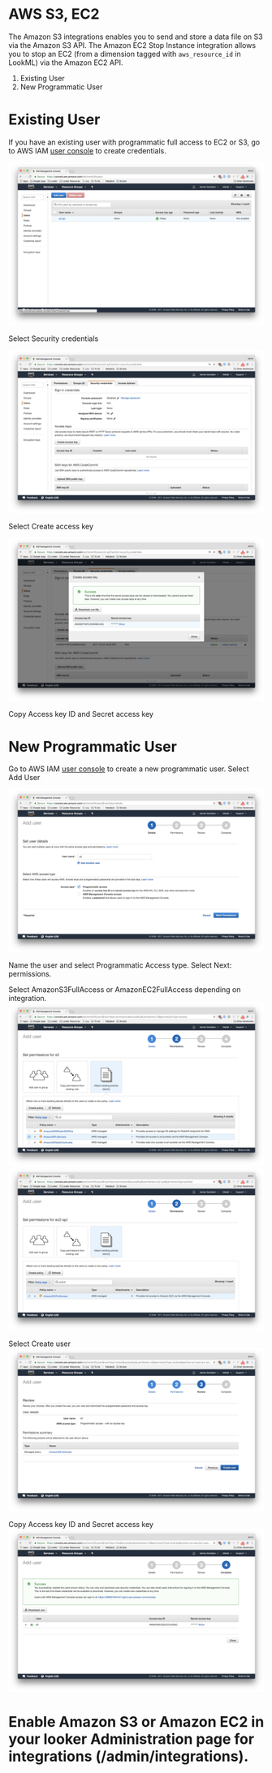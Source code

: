 # AWS S3, EC2

The Amazon S3 integrations enables you to send and store a data file on S3 via the Amazon S3 API. The Amazon EC2 Stop Instance integration allows you to stop an EC2 (from a dimension tagged with `aws_resource_id` in LookML) via the Amazon EC2 API.

1. Existing User
1. New Programmatic User

# Existing User
If you have an existing user with programmatic full access to EC2 or S3, go to AWS IAM [user console](
https://console.aws.amazon.com/iam/home?#/users) to create credentials.

![](AWS&#32;Select&#32;User.png)

Select Security credentials

![](AWS&#32;Create&#32;Access&#32;Key.png)

Select Create access key

![](AWS&#32;Copy&#32;Credentials.png)

Copy Access key ID and Secret access key

# New Programmatic User
Go to AWS IAM [user console](
https://console.aws.amazon.com/iam/home?#/users) to create a new programmatic user. Select Add User

![](AWS&#32;Create&#32;User&#32;Programmatic&#32;Access.png)

Name the user and select Programmatic Access type. Select Next: permissions.

Select AmazonS3FullAccess or AmazonEC2FullAccess depending on integration.
![](AWS&#32;S3&#32;Full&#32;Access.png)
![](AWS&#32;EC2&#32;Full&#32;Access.png)

Select Create user
![](AWS&#32;S3&#32;Full&#32;Access&#32;Create&#32;User.png)

Copy Access key ID and Secret access key
![](AWS&#32;S3&#32;Full&#32;Access&#32;Credentials.png)

# Enable Amazon S3 or Amazon EC2 in your looker Administration page for integrations (/admin/integrations).
